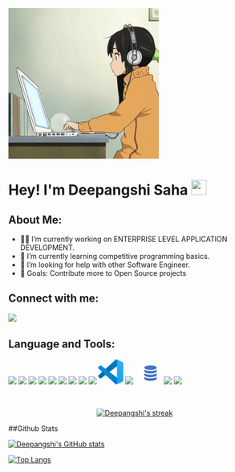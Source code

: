 <a href="#"><img src="https://github.com/Deepangshi/Deepangshi/blob/main/computer-work.gif" width="300"/></a>

<h1> Hey! I'm Deepangshi Saha <img src="https://raw.githubusercontent.com/MartinHeinz/MartinHeinz/master/wave.gif" height="30" width="30"/> </h1>

## About Me:

- 👩‍💻 I’m currently working on ENTERPRISE LEVEL APPLICATION DEVELOPMENT.
- 🌱 I’m currently learning competitive programming basics.
- 🤔 I’m looking for help with other Software Engineer.
- 🥅 Goals: Contribute more to Open Source projects

## Connect with me:
<p align="left">
<a href="https://www.linkedin.com/in/deepangshi-saha-258942203?lipi=urn%3Ali%3Apage%3Ad_flagship3_profile_view_base_contact_details%3BNWyvov0TQWChNgqvKXf7yg%3D%3D" target="_blank"> <img src="https://img.icons8.com/color/48/000000/linkedin.png"/></a>
</p>


## Language and Tools:
<p align="left"> 
<a href="https://www.javatpoint.com/c-programming-language-tutorial" target="_blank"> <img src="https://img.icons8.com/color/48/000000/c-programming.png"/></a> 
<a href="https://www.javatpoint.com/cpp-tutorial" target="_blank"> <img src="https://img.icons8.com/color/48/000000/c-plus-plus-logo.png"/></a>
<a href="https://www.javatpoint.com/java-tutorial" target="_blank"> <img src="https://img.icons8.com/color/48/000000/java-coffee-cup-logo--v1.png"/></a>
<a href="https://spring.io/projects/spring-framework" target="_blank"> <img src="https://img.icons8.com/color/48/000000/spring-logo.png"/></a>   
<a href="https://www.python.org/" target="_blank"> <img src="https://img.icons8.com/color/48/000000/python.png"/></a>
<a href="https://www.javatpoint.com/javascript-tutorial" target="_blank"> <img src="https://img.icons8.com/color/48/000000/javascript.png"/></a>
<a href="https://developer.mozilla.org/en-US/docs/Web/HTML" target="_blank"> <img src="https://img.icons8.com/color/48/000000/html-5.png"/></a> 
<a href="https://www.javatpoint.com/css-tutorial" target="_blank"> <img src="https://img.icons8.com/color/48/000000/css3.png"/></a>
<a href="https://getbootstrap.com/" target="_blank"> <img src="https://img.icons8.com/color/48/000000/bootstrap.png"/></a> 
<a href="https://code.visualstudio.com/" target="_blank"> <img width="50px"  src="https://raw.githubusercontent.com/github/explore/80688e429a7d4ef2fca1e82350fe8e3517d3494d/topics/visual-studio-code/visual-studio-code.png"/></a>
<a style="padding-right:8px;" href="https://www.mysql.com/" target="_blank"> <img src="https://img.icons8.com/fluent/50/000000/mysql-logo.png"/></a>
<a href="https://www.javatpoint.com/sql-tutorial" target="_blank"> <img width="45px" src="https://raw.githubusercontent.com/github/explore/80688e429a7d4ef2fca1e82350fe8e3517d3494d/topics/sql/sql.png"/></a>
<a href="https://git-scm.com/" target="_blank"> <img src="https://img.icons8.com/color/48/000000/git.png"/></a>
<a href="https://www.figma.com/" target="_blank"> <img src="https://img.icons8.com/color/48/000000/figma--v1.png"/></a>
</p>

<br/>

<p align="center">
<a href="https://github.com/deepangshi/github-readme-streak-stats">
<img title="🔥 Get streak stats for your profile at git.io/streak-stats" alt="Deepangshi's streak" src="https://github-readme-streak-stats.herokuapp.com/?user=deepangshi&theme=black-ice&hide_border=true&stroke=0000&background=060A0CD0"/></a>
</p>


##Github Stats

[![Deepangshi's GitHub stats](https://github-readme-stats.vercel.app/api?username=deepangshi&show_icons=true&theme=github_dark)](https://github.com/deepangshi/github-readme-stats)


[![Top Langs](https://github-readme-stats.vercel.app/api/top-langs/?username=deepangshi&layout=compact&theme=github_dark)](https://github.com/deepangshi/github-readme-stats)


<br/>
<br/>
<br/>





